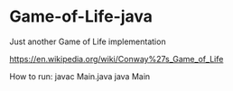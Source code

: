 # Game-of-Life-java
Just another Game of Life implementation

https://en.wikipedia.org/wiki/Conway%27s_Game_of_Life

How to run: 
 javac Main.java
 java Main
